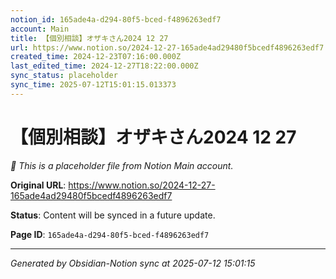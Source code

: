 ```yaml
---
notion_id: 165ade4a-d294-80f5-bced-f4896263edf7
account: Main
title: 【個別相談】オザキさん2024 12 27
url: https://www.notion.so/2024-12-27-165ade4ad29480f5bcedf4896263edf7
created_time: 2024-12-23T07:16:00.000Z
last_edited_time: 2024-12-27T18:22:00.000Z
sync_status: placeholder
sync_time: 2025-07-12T15:01:15.013373
---
```


# 【個別相談】オザキさん2024 12 27

*🔄 This is a placeholder file from Notion Main account.*

**Original URL**: https://www.notion.so/2024-12-27-165ade4ad29480f5bcedf4896263edf7

**Status**: Content will be synced in a future update.

**Page ID**: `165ade4a-d294-80f5-bced-f4896263edf7`

---

*Generated by Obsidian-Notion sync at 2025-07-12 15:01:15*
